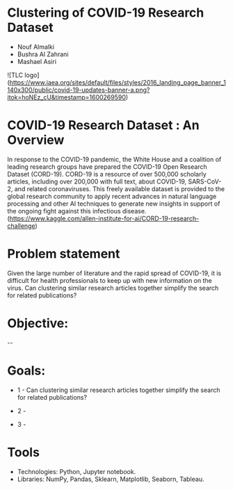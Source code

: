 # Clustering of COVID-19 Research Dataset

* Nouf Almalki
* Bushra Al Zahrani
* Mashael Asiri

![TLC logo] (https://www.iaea.org/sites/default/files/styles/2016_landing_page_banner_1140x300/public/covid-19-updates-banner-a.png?itok=hoNEz_cU&timestamp=1600269590)


# COVID-19 Research Dataset : An Overview

In response to the COVID-19 pandemic, the White House and a coalition of leading research groups have prepared the COVID-19 Open Research Dataset (CORD-19). CORD-19 is a resource of over 500,000 scholarly articles, including over 200,000 with full text, about COVID-19, SARS-CoV-2, and related coronaviruses. This freely available dataset is provided to the global research community to apply recent advances in natural language processing and other AI techniques to generate new insights in support of the ongoing fight against this infectious disease. (https://www.kaggle.com/allen-institute-for-ai/CORD-19-research-challenge)

# Problem statement

Given the large number of literature and the rapid spread of COVID-19, it is difficult for health professionals to keep up with new information on the virus. Can clustering similar research articles together simplify the search for related publications?

# Objective:

--

# Goals:

* 1 - Can clustering similar research articles together simplify the search for related publications?

* 2 - 

* 3 - 

# Tools

* Technologies: Python, Jupyter notebook.
* Libraries: NumPy, Pandas, Sklearn, Matplotlib, Seaborn, Tableau.

